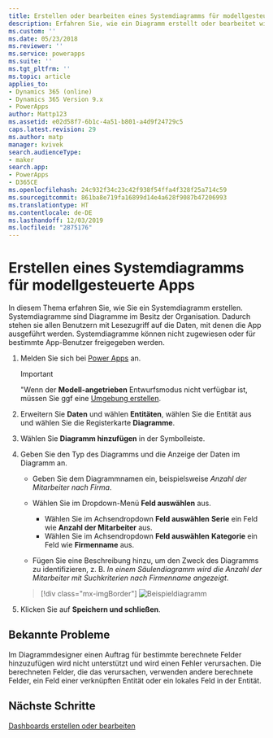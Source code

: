 ```yaml
---
title: Erstellen oder bearbeiten eines Systemdiagramms für modellgesteuerte Apps in Power Apps | Microsoft-Dokumentation
description: Erfahren Sie, wie ein Diagramm erstellt oder bearbeitet wird
ms.custom: ''
ms.date: 05/23/2018
ms.reviewer: ''
ms.service: powerapps
ms.suite: ''
ms.tgt_pltfrm: ''
ms.topic: article
applies_to:
- Dynamics 365 (online)
- Dynamics 365 Version 9.x
- PowerApps
author: Mattp123
ms.assetid: e02d58f7-6b1c-4a51-b801-a4d9f24729c5
caps.latest.revision: 29
ms.author: matp
manager: kvivek
search.audienceType:
- maker
search.app:
- PowerApps
- D365CE
ms.openlocfilehash: 24c932f34c23c42f938f54ffa4f328f25a714c59
ms.sourcegitcommit: 861ba8e719fa16899d14e4a628f9087b47206993
ms.translationtype: HT
ms.contentlocale: de-DE
ms.lasthandoff: 12/03/2019
ms.locfileid: "2875176"
---
```

# <a name="create-a-model-driven-app-system-chart"></a>Erstellen eines Systemdiagramms für modellgesteuerte Apps

In diesem Thema erfahren Sie, wie Sie ein Systemdiagramm erstellen. Systemdiagramme sind Diagramme im Besitz der Organisation. Dadurch stehen sie allen Benutzern mit Lesezugriff auf die Daten, mit denen die App ausgeführt werden. Systemdiagramme können nicht zugewiesen oder für bestimmte App-Benutzer freigegeben werden.  
  
1. Melden Sie sich bei [Power Apps](https://make.powerapps.com/?utm_source=padocs&utm_medium=linkinadoc&utm_campaign=referralsfromdoc) an.  

    > [!IMPORTANT]
    > "Wenn der **Modell-angetrieben** Entwurfsmodus nicht verfügbar ist, müssen Sie ggf eine [Umgebung erstellen](https://docs.microsoft.com/powerapps/administrator/create-environment).     
  
2. Erweitern Sie **Daten** und wählen **Entitäten**, wählen Sie die Entität aus und wählen Sie die Registerkarte **Diagramme**.  
  
3.  Wählen Sie **Diagramm hinzufügen** in der Symbolleiste.  
  
4.  Geben Sie den Typ des Diagramms und die Anzeige der Daten im Diagramm an.  
  
    -   Geben Sie dem Diagrammnamen ein, beispielsweise *Anzahl der Mitarbeiter nach Firma*.  
  
    -   Wählen Sie im Dropdown-Menü **Feld auswählen** aus. 
        - Wählen Sie im Achsendropdown **Feld auswählen** **Serie** ein Feld wie **Anzahl der Mitarbeiter** aus.  
        - Wählen Sie im Achsendropdown **Feld auswählen** **Kategorie** ein Feld wie **Firmenname** aus.
  
    -   Fügen Sie eine Beschreibung hinzu, um den Zweck des Diagramms zu identifizieren, z. B. *In einem Säulendiagramm wird die Anzahl der Mitarbeiter mit Suchkriterien nach Firmenname angezeigt*. 

    > [!div class="mx-imgBorder"] 
    > ![Beispieldiagramm](media/sample-chart.png)
  
5.  Klicken Sie auf **Speichern und schließen**.  

## <a name="known-issues"></a>Bekannte Probleme  
Im Diagrammdesigner einen Auftrag für bestimmte berechnete Felder hinzuzufügen wird nicht unterstützt und wird einen Fehler verursachen.  Die berechneten Felder, die das verursachen, verwenden andere berechnete Felder, ein Feld einer verknüpften Entität oder ein lokales Feld in der Entität.

## <a name="next-steps"></a>Nächste Schritte  
[Dashboards erstellen oder bearbeiten](create-edit-dashboards.md)

